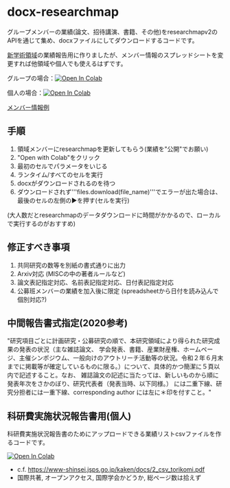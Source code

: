 # docx-researchmap
グループメンバーの業績(論文、招待講演、書籍、その他)をresearchmapv2のAPIを通じて集め、docxファイルにしてダウンロードするコードです。

[新学術領域](https://infophys-bio.jp/)の業績報告用に作りましたが、メンバー情報のスプレッドシートを変更すれば他領域や個人でも使えるはずです。

グループの場合：[![Open In Colab](https://colab.research.google.com/assets/colab-badge.svg)](https://colab.research.google.com/github/dbkk/docx-researchmap/blob/testing/researchmapv2_to_docx.ipynb)

個人の場合：[![Open In Colab](https://colab.research.google.com/assets/colab-badge.svg)](https://colab.research.google.com/github/dbkk/docx-researchmap/blob/testing/researchmapv2_to_docx_single.ipynb)

[メンバー情報例](https://docs.google.com/spreadsheets/d/1wce1XHSFGSBttupnSIqe_5abtijBb_hBYM2bfaV9Jn4/edit)


## 手順

1. 領域メンバーにresearchmapを更新してもらう(業績を"公開"でお願い)
2. "Open with Colab"をクリック
3. 最初のセルでパラメータをいじる
4. ランタイム/すべてのセルを実行
5. docxがダウンロードされるのを待つ
6. ダウンロードされず'''files.download(file_name)'''でエラーが出た場合は、最後のセルの左側の▶を押す(セルを実行)

(大人数だとresearchmapのデータダウンロードに時間がかかるので、ローカルで実行するのがおすすめ)

## 修正すべき事項

1. 共同研究の数等を別紙の書式通りに出力
2. Arxiv対応 (MISCの中の著者ルールなど)
3. 論文表記指定対応、名前表記指定対応、日付表記指定対応
4. 公募班メンバーの業績を加入後に限定 (spreadsheetから日付を読み込んで個別対応?)

## 中間報告書式指定(2020参考)

"研究項目ごとに計画研究・公募研究の順で、本研究領域により得られた研究成果の発表の状況（主な雑誌論文、 学会発表、書籍、産業財産権、ホームページ、主催シンポジウム、一般向けのアウトリーチ活動等の状況。令和２年６月末までに掲載等が確定しているものに限る。）について、具体的かつ簡潔に５頁以内で記述すること。なお、 雑誌論文の記述に当たっては、新しいものから順に発表年次をさかのぼり、研究代表者（発表当時、以下同様。） には二重下線、研究分担者には一重下線、corresponding author には左に＊印を付すこと。"


## 科研費実施状況報告書用(個人)

科研費実施状況報告書のためにアップロードできる業績リストcsvファイルを作るコードです。

[![Open In Colab](https://colab.research.google.com/assets/colab-badge.svg)](https://colab.research.google.com/github/dbkk/docx-researchmap/blob/testing/researchmapv2_to_csv.ipynb)

* c.f. https://www-shinsei.jsps.go.jp/kaken/docs/2_csv_torikomi.pdf
* 国際共著, オープンアクセス, 国際学会かどうか, 総ページ数は拾えず